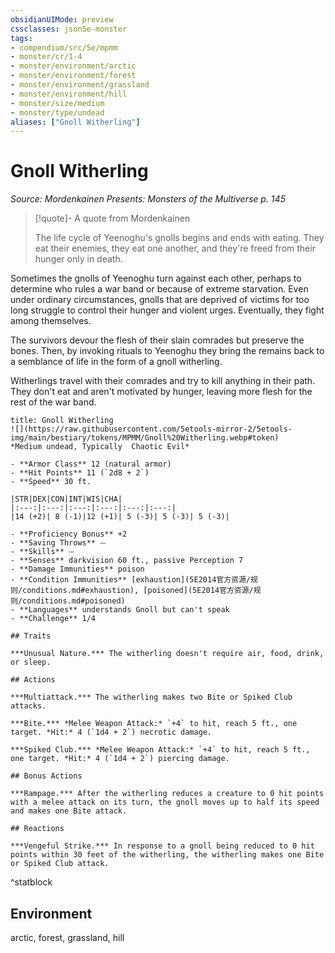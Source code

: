 ```yaml
---
obsidianUIMode: preview
cssclasses: json5e-monster
tags:
- compendium/src/5e/mpmm
- monster/cr/1-4
- monster/environment/arctic
- monster/environment/forest
- monster/environment/grassland
- monster/environment/hill
- monster/size/medium
- monster/type/undead
aliases: ["Gnoll Witherling"]
---
```

# Gnoll Witherling
*Source: Mordenkainen Presents: Monsters of the Multiverse p. 145*  

> [!quote]- A quote from Mordenkainen  
> 
> The life cycle of Yeenoghu's gnolls begins and ends with eating. They eat their enemies, they eat one another, and they're freed from their hunger only in death.

Sometimes the gnolls of Yeenoghu turn against each other, perhaps to determine who rules a war band or because of extreme starvation. Even under ordinary circumstances, gnolls that are deprived of victims for too long struggle to control their hunger and violent urges. Eventually, they fight among themselves.

The survivors devour the flesh of their slain comrades but preserve the bones. Then, by invoking rituals to Yeenoghu they bring the remains back to a semblance of life in the form of a gnoll witherling.

Witherlings travel with their comrades and try to kill anything in their path. They don't eat and aren't motivated by hunger, leaving more flesh for the rest of the war band.

```ad-statblock
title: Gnoll Witherling
![](https://raw.githubusercontent.com/5etools-mirror-2/5etools-img/main/bestiary/tokens/MPMM/Gnoll%20Witherling.webp#token)
*Medium undead, Typically  Chaotic Evil*

- **Armor Class** 12 (natural armor)
- **Hit Points** 11 (`2d8 + 2`)
- **Speed** 30 ft.

|STR|DEX|CON|INT|WIS|CHA|
|:---:|:---:|:---:|:---:|:---:|:---:|
|14 (+2)| 8 (-1)|12 (+1)| 5 (-3)| 5 (-3)| 5 (-3)|

- **Proficiency Bonus** +2
- **Saving Throws** ⏤
- **Skills** ⏤
- **Senses** darkvision 60 ft., passive Perception 7
- **Damage Immunities** poison
- **Condition Immunities** [exhaustion](5E2014官方资源/规则/conditions.md#exhaustion), [poisoned](5E2014官方资源/规则/conditions.md#poisoned)
- **Languages** understands Gnoll but can't speak
- **Challenge** 1/4

## Traits

***Unusual Nature.*** The witherling doesn't require air, food, drink, or sleep.

## Actions

***Multiattack.*** The witherling makes two Bite or Spiked Club attacks.

***Bite.*** *Melee Weapon Attack:* `+4` to hit, reach 5 ft., one target. *Hit:* 4 (`1d4 + 2`) necrotic damage.

***Spiked Club.*** *Melee Weapon Attack:* `+4` to hit, reach 5 ft., one target. *Hit:* 4 (`1d4 + 2`) piercing damage.

## Bonus Actions

***Rampage.*** After the witherling reduces a creature to 0 hit points with a melee attack on its turn, the gnoll moves up to half its speed and makes one Bite attack.

## Reactions

***Vengeful Strike.*** In response to a gnoll being reduced to 0 hit points within 30 feet of the witherling, the witherling makes one Bite or Spiked Club attack.
```
^statblock

## Environment

arctic, forest, grassland, hill